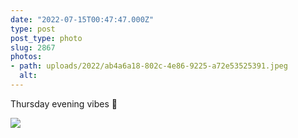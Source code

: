 ```yaml
---
date: "2022-07-15T00:47:47.000Z"
type: post 
post_type: photo
slug: 2867
photos: 
- path: uploads/2022/ab4a6a18-802c-4e86-9225-a72e53525391.jpeg
  alt: 
---
```

Thursday evening vibes 🥃


![](/uploads/2022/ab4a6a18-802c-4e86-9225-a72e53525391.jpeg)
